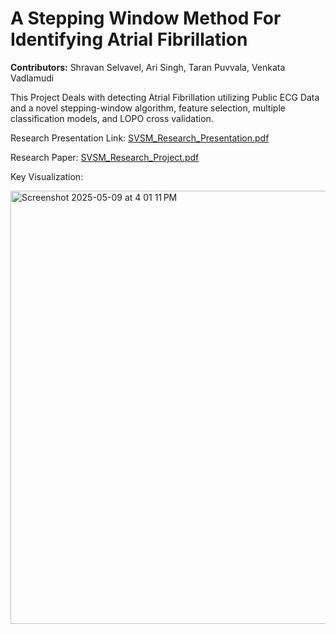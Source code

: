 # A Stepping Window Method For Identifying Atrial Fibrillation

**Contributors:** Shravan Selvavel, Ari Singh, Taran Puvvala, Venkata Vadlamudi

This Project Deals with detecting Atrial Fibrillation utilizing Public ECG Data and a novel stepping-window algorithm, feature selection, multiple classification models, and LOPO cross validation.

Research Presentation Link:
  [SVSM_Research_Presentation.pdf](https://github.com/user-attachments/files/20128301/SciFair23.AFIB.pdf)

Research Paper:
  [SVSM_Research_Project.pdf](https://github.com/user-attachments/files/20128295/SVSM_Research_Project.pdf)

Key Visualization:

  <img width="693" alt="Screenshot 2025-05-09 at 4 01 11 PM" src="https://github.com/user-attachments/assets/cccd233f-b442-48c5-a945-2ee4886bf7df" />
